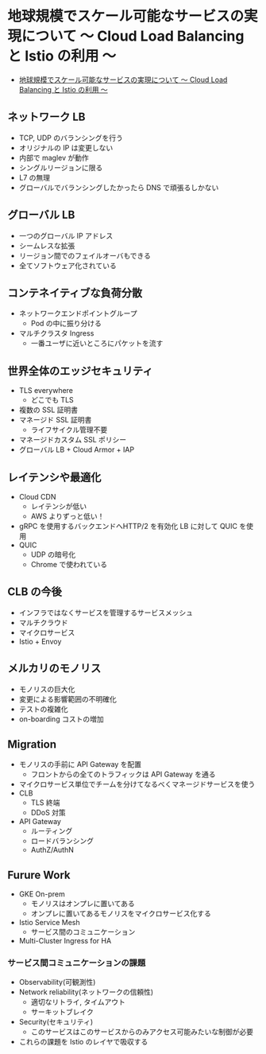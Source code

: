 # 地球規模でスケール可能なサービスの実現について 〜 Cloud Load Balancing と Istio の利用 〜

* [地球規模でスケール可能なサービスの実現について 〜 Cloud Load Balancing と Istio の利用 〜](https://cloud.withgoogle.com/next18/tokyo/my-schedule/session/223420)

## ネットワーク LB

* TCP, UDP のバランシングを行う
* オリジナルの IP は変更しない
* 内部で maglev が動作
* シングルリージョンに限る
* L7 の無理
* グローバルでバランシングしたかったら DNS で頑張るしかない

## グローバル LB

* 一つのグローバル IP アドレス
* シームレスな拡張
* リージョン間でのフェイルオーバもできる
* 全てソフトウェア化されている

## コンテネイティブな負荷分散

* ネットワークエンドポイントグループ
  * Pod の中に振り分ける
* マルチクラスタ Ingress
  * 一番ユーザに近いところにパケットを流す

## 世界全体のエッジセキュリティ

* TLS everywhere
  * どこでも TLS
* 複数の SSL 証明書
* マネージド SSL 証明書
  * ライフサイクル管理不要
* マネージドカスタム SSL ポリシー
* グローバル LB + Cloud Armor + IAP

## レイテンシや最適化

* Cloud CDN
  * レイテンシが低い
  * AWS よりずっと低い！
* gRPC を使用するバックエンドへHTTP/2 を有効化 LB に対して QUIC を使用
* QUIC
  * UDP の暗号化
  * Chrome で使われている

## CLB の今後

* インフラではなくサービスを管理するサービスメッシュ
* マルチクラウド
* マイクロサービス
* Istio + Envoy

## メルカリのモノリス

* モノリスの巨大化
* 変更による影響範囲の不明確化
* テストの複雑化
* on-boarding コストの増加

## Migration

* モノリスの手前に API Gateway を配置
  * フロントからの全てのトラフィックは API Gateway を通る
* マイクロサービス単位でチームを分けてなるべくマネージドサービスを使う
* CLB
  * TLS 終端
  * DDoS 対策
* API Gateway
  * ルーティング
  * ロードバランシング
  * AuthZ/AuthN

## Furure Work

* GKE On-prem
  * モノリスはオンプレに置いてある
  * オンプレに置いてあるモノリスをマイクロサービス化する
* Istio Service Mesh
  * サービス間のコミュニケーション
* Multi-Cluster Ingress for HA

### サービス間コミュニケーションの課題

* Observability(可観測性)
* Network reliability(ネットワークの信頼性)
  * 適切なリトライ, タイムアウト
  * サーキットブレイク
* Security(セキュリティ)
  * このサービスはこのサービスからのみアクセス可能みたいな制御が必要
* これらの課題を Istio のレイヤで吸収する
